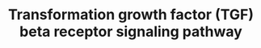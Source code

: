 ---
annotations:
- id: PW:0000003
  parent: signaling pathway
  type: Pathway Ontology
  value: signaling pathway
authors:
- MaintBot
- MirellaKalafati
- Eweitz
description: ''
last-edited: 2021-05-23
organisms:
- Gallus gallus
redirect_from:
- /index.php/Pathway:WP809
- /instance/WP809
revision: null
schema-jsonld:
- '@context': https://schema.org/
  '@id': https://wikipathways.github.io/pathways/WP809.html
  '@type': Dataset
  creator:
    '@type': Organization
    name: WikiPathways
  description: ''
  keywords:
  - ACVRL1
  - ANAPC1
  - ANAPC10
  - ANAPC2
  - ANAPC4
  - ANAPC5
  - ANAPC7
  - AP2B1
  - AR
  - ARRB2
  - ATF2
  - ATF3
  - AXIN1
  - AXIN2
  - BTRC
  - CAMK2A
  - CAMK2B
  - CAMK2D
  - CAMK2G
  - CAV1
  - CCNB2
  - CCND1
  - CCNE1
  - CD44
  - CDC16
  - CDC2
  - CDC23
  - CDC25A
  - CDC27
  - CDK2
  - CDK4
  - CDK6
  - CDKN1A
  - CITED1
  - COPS5
  - CREBBP
  - CRI2
  - CTCF
  - CTNNB1
  - CUL1
  - DAB2
  - DAXX
  - DCP1A
  - E2F4
  - EIF3I
  - ENG
  - EP300
  - ERBB2IP
  - ESR1
  - ETS1
  - FKBP1A
  - FNTA
  - FOS
  - FOSB
  - FOXG1
  - FOXH1
  - FOXO1A
  - FOXO3
  - FOXO4
  - FZR1
  - GIPC1
  - Gene Symbol
  - HDAC1
  - HGS
  - HNF4A
  - HOXA9
  - HSPA8
  - JUN
  - JUNB
  - JUND
  - KPNB1
  - LEF1
  - MAP2K6
  - MAP3K7
  - MAP3K7IP1
  - MAPK14
  - MAPK8
  - MEF2A
  - MEF2C
  - MYC
  - NCOA1
  - NFYA
  - NFYC
  - NUP153
  - NUP214
  - PARD3
  - PCAF
  - PIAS1
  - PIK3R1
  - PIK3R2
  - PRKAR1B
  - PRKAR2A
  - PRKCB
  - PRKCD
  - PRKCG
  - RB1
  - RBL1
  - RBL2
  - RBX1
  - RCJMB04_13l2
  - RCJMB04_24l12
  - RCJMB04_2d20
  - RCJMB04_2g8
  - RCJMB04_30p22
  - RCJMB04_5f2
  - RCJMB04_7n24
  - RCJMB04_8f10
  - ROCK1
  - RUNX2
  - SDC2
  - SKI
  - SKIL
  - SKP1A
  - SMAD2
  - SMAD3
  - SMAD4
  - SMAD6
  - SMAD7
  - SMURF1
  - SMURF2
  - SNIP1
  - SNW1
  - SNX1
  - SNX2
  - SNX4
  - SP1
  - SPARC
  - STAMBPL1
  - STK11
  - STRAP
  - SUMO1
  - TFDP1
  - TFDP2
  - TGFB1
  - TGFB2
  - TGFB3
  - TGFBR1
  - TGFBR2
  - TGFBR3
  - TGIF1
  - TP53
  - TP73
  - TRAP1
  - UBE2D1
  - UBE2D2
  - UBE2D3
  - VDR
  - XPO1
  - YAP1
  - ZEB1
  - ZEB2
  - ZFYVE9
  license: CC0
  name: Transformation growth factor (TGF) beta receptor signaling pathway
seo: CreativeWork
title: Transformation growth factor (TGF) beta receptor signaling pathway
wpid: WP809
---